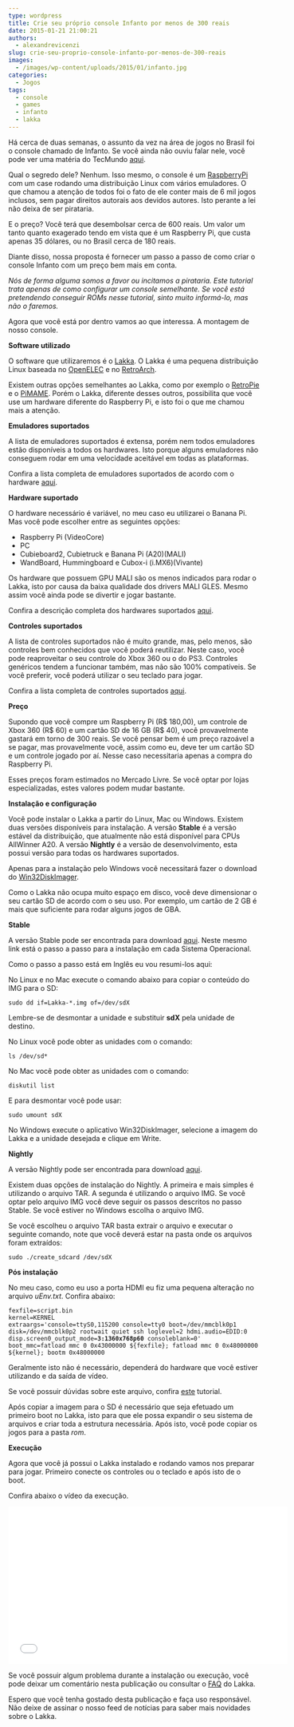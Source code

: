 ```yaml
---
type: wordpress
title: Crie seu próprio console Infanto por menos de 300 reais
date: 2015-01-21 21:00:21
authors:
  - alexandrevicenzi
slug: crie-seu-proprio-console-infanto-por-menos-de-300-reais
images:
  - /images/wp-content/uploads/2015/01/infanto.jpg
categories:
  - Jogos
tags:
  - console
  - games
  - infanto
  - lakka
---
```


Há cerca de duas semanas, o assunto da vez na área de jogos no Brasil foi o console chamado de Infanto. Se você ainda não ouviu falar nele, você pode ver uma matéria do TecMundo <a href="http://www.tecmundo.com.br/video-game-e-jogos/70903-conheca-infanto-console-brasileiro-obra-pirataria-6-mil-jogos.htm" target="_blank">aqui</a>.

Qual o segredo dele? Nenhum. Isso mesmo, o console é um <a href="http://www.raspberrypi.org/" target="_blank">RaspberryPi</a> com um case rodando uma distribuição Linux com vários emuladores. O que chamou a atenção de todos foi o fato de ele conter mais de 6 mil jogos inclusos, sem pagar direitos autorais aos devidos autores. Isto perante a lei não deixa de ser pirataria.

E o preço? Você terá que desembolsar cerca de 600 reais. Um valor um tanto quanto exagerado tendo em vista que é um Raspberry Pi, que custa apenas 35 dólares, ou no Brasil cerca de 180 reais.

Diante disso, nossa proposta é fornecer um passo a passo de como criar o console Infanto com um preço bem mais em conta.

<em>Nós de forma alguma somos a favor ou incitamos a pirataria. Este tutorial trata apenas de como configurar um console semelhante. Se você está pretendendo conseguir ROMs nesse tutorial, sinto muito informá-lo, mas não o faremos.</em>

Agora que você está por dentro vamos ao que interessa. A montagem de nosso console.

<strong>Software utilizado</strong>

O software que utilizaremos é o <a href="https://www.lakka.tv/" target="_blank">Lakka</a>. O Lakka é uma pequena distribuição Linux baseada no <a href="http://openelec.tv/" target="_blank">OpenELEC</a> e no <a href="http://www.libretro.com/" target="_blank">RetroArch</a>.

Existem outras opções semelhantes ao Lakka, como por exemplo o <a href="https://github.com/petrockblog/RetroPie-Setup" target="_blank">RetroPie</a> e o <a href="https://github.com/ssilverm/PiMAME" target="_blank">PiMAME</a>. Porém o Lakka, diferente desses outros, possibilita que você use um hardware diferente do Raspberry Pi, e isto foi o que me chamou mais a atenção.

<strong>Emuladores suportados</strong>

A lista de emuladores suportados é extensa, porém nem todos emuladores estão disponíveis a todos os hardwares. Isto porque alguns emuladores não conseguem rodar em uma velocidade aceitável em todas as plataformas.

Confira a lista completa de emuladores suportados de acordo com o hardware <a href="http://www.lakka.tv/doc/Hardware-support/#which-systems-are-supported" target="_blank">aqui</a>.

<strong>Hardware suportado</strong>

O hardware necessário é variável, no meu caso eu utilizarei o Banana Pi. Mas você pode escolher entre as seguintes opções:
<ul>
	<li>Raspberry Pi (VideoCore)</li>
	<li>PC</li>
	<li>Cubieboard2, Cubietruck e Banana Pi (A20)(MALI)</li>
	<li>WandBoard, Hummingboard e Cubox-i (i.MX6)(Vivante)</li>
</ul>
Os hardware que possuem GPU MALI são os menos indicados para rodar o Lakka, isto por causa da baixa qualidade dos drivers MALI GLES. Mesmo assim você ainda pode se divertir e jogar bastante.

Confira a descrição completa dos hardwares suportados <a href="https://www.lakka.tv/doc/Hardware-support/#computers" target="_blank">aqui</a>.

<strong>Controles suportados</strong>

A lista de controles suportados não é muito grande, mas, pelo menos, são controles bem conhecidos que você poderá reutilizar. Neste caso, você pode reaproveitar o seu controle do Xbox 360 ou o do PS3. Controles genéricos tendem a funcionar também, mas não são 100% compatíveis. Se você preferir, você poderá utilizar o seu teclado para jogar.

Confira a lista completa de controles suportados <a href="https://www.lakka.tv/doc/Hardware-support/#joypads" target="_blank">aqui</a>.

<strong>Preço</strong>

Supondo que você compre um Raspberry Pi (R$ 180,00), um controle de Xbox 360 (R$ 60) e um cartão SD de 16 GB (R$ 40), você provavelmente gastará em torno de 300 reais. Se você pensar bem é um preço razoável a se pagar, mas provavelmente você, assim como eu, deve ter um cartão SD e um controle jogado por aí. Nesse caso necessitaria apenas a compra do Raspberry Pi.

Esses preços foram estimados no Mercado Livre. Se você optar por lojas especializadas, estes valores podem mudar bastante.

<strong>Instalação e configuração</strong>

Você pode instalar o Lakka a partir do Linux, Mac ou Windows. Existem duas versões disponíveis para instalação. A versão <b>Stable</b> é a versão estável da distribuição, que atualmente não está disponível para CPUs AllWinner A20. A versão <b>Nightly</b> é a versão de desenvolvimento, esta possui versão para todas os hardwares suportados.

Apenas para a instalação pelo Windows você necessitará fazer o download do <a href="http://sourceforge.net/projects/win32diskimager/" target="_blank">Win32DiskImager</a>.

Como o Lakka não ocupa muito espaço em disco, você deve dimensionar o seu cartão SD de acordo com o seu uso. Por exemplo, um cartão de 2 GB é mais que suficiente para rodar alguns jogos de GBA.

<strong>Stable</strong>

A versão Stable pode ser encontrada para download <a href="http://www.lakka.tv/get/" target="_blank">aqui</a>. Neste mesmo link está o passo a passo para a instalação em cada Sistema Operacional.

Como o passo a passo está em Inglês eu vou resumi-los aqui:

No Linux e no Mac execute o comando abaixo para copiar o conteúdo do IMG para o SD:
<pre><code>sudo dd if=Lakka-*.img of=/dev/sdX</code></pre>
Lembre-se de desmontar a unidade e substituir <b>sdX</b> pela unidade de destino.

No Linux você pode obter as unidades com o comando:
<pre><code>ls /dev/sd*</code></pre>
No Mac você pode obter as unidades com o comando:
<pre><code>diskutil list</code></pre>
E para desmontar você pode usar:
<pre><code>sudo umount sdX</code></pre>
No Windows execute o aplicativo Win32DiskImager, selecione a imagem do Lakka e a unidade desejada e clique em Write.

<strong>Nightly</strong>

A versão Nightly pode ser encontrada para download <a href="http://sources.lakka.tv/nightly/" target="_blank">aqui</a>.

Existem duas opções de instalação do Nightly. A primeira e mais simples é utilizando o arquivo TAR. A segunda é utilizando o arquivo IMG. Se você optar pelo arquivo IMG você deve seguir os passos descritos no passo Stable. Se você estiver no Windows escolha o arquivo IMG.

Se você escolheu o arquivo TAR basta extrair o arquivo e executar o seguinte comando, note que você deverá estar na pasta onde os arquivos foram extraídos:
<pre><code>sudo ./create_sdcard /dev/sdX</code></pre>
<strong>Pós instalação</strong>

No meu caso, como eu uso a porta HDMI eu fiz uma pequena alteração no arquivo <em>uEnv.txt</em>. Confira abaixo:
<pre><code>fexfile=script.bin
kernel=KERNEL
extraargs='console=ttyS0,115200 console=tty0 boot=/dev/mmcblk0p1 disk=/dev/mmcblk0p2 rootwait quiet ssh loglevel=2 hdmi.audio=EDID:0 disp.screen0_output_mode=<b>3:1360x768p60</b> consoleblank=0'
boot_mmc=fatload mmc 0 0x43000000 ${fexfile}; fatload mmc 0 0x48000000 ${kernel}; bootm 0x48000000</code></pre>
Geralmente isto não é necessário, dependerá do hardware que você estiver utilizando e da saída de vídeo.

Se você possuir dúvidas sobre este arquivo, confira <a href="/primeiros-passos-com-o-banana-pi" target="_blank">este</a> tutorial.

Após copiar a imagem para o SD é necessário que seja efetuado um primeiro boot no Lakka, isto para que ele possa expandir o seu sistema de arquivos e criar toda a estrutura necessária. Após isto, você pode copiar os jogos para a pasta <em>rom</em>.

<strong>Execução</strong>

Agora que você já possui o Lakka instalado e rodando vamos nos preparar para jogar. Primeiro conecte os controles ou o teclado e após isto de o boot.

Confira abaixo o vídeo da execução.

<iframe src="//www.youtube.com/embed/bnJQa1J_v5s" width="560" height="315" frameborder="0" allowfullscreen="allowfullscreen"></iframe>

Se você possuir algum problema durante a instalação ou execução, você pode deixar um comentário nesta publicação ou consultar o <a href="http://www.lakka.tv/doc/FAQ/" target="_blank">FAQ</a> do Lakka.

Espero que você tenha gostado desta publicação e faça uso responsável. Não deixe de assinar o nosso feed de notícias para saber mais novidades sobre o Lakka.

